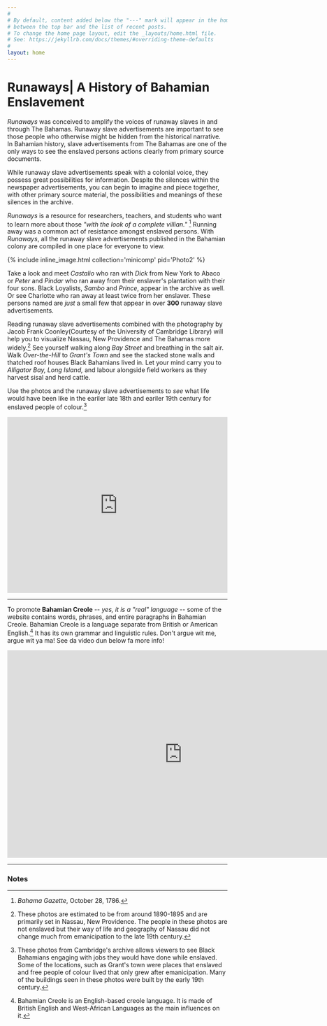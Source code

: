 ```yaml
---
#
# By default, content added below the "---" mark will appear in the home page
# between the top bar and the list of recent posts.
# To change the home page layout, edit the _layouts/home.html file.
# See: https://jekyllrb.com/docs/themes/#overriding-theme-defaults
#
layout: home
---
```

# Runaways| A History of Bahamian Enslavement

*Runaways* was conceived to amplify the voices of runaway slaves in and through The Bahamas. Runaway slave advertisements are important to see those people who otherwise might be hidden from the historical narrative. In Bahamian history, slave advertisements from The Bahamas are one of the only ways to see the enslaved persons actions clearly from primary source documents. 

While runaway slave advertisements speak with a colonial voice, they possess great possibilities for information. Despite the silences within the newspaper advertisements, you can begin to imagine and piece together, with other primary source material, the possibilities and meanings of these silences in the archive.

*Runaways* is a resource for researchers, teachers, and students who want to learn more about those *"with the look of a complete villian."* [^1] Running away was a common act of resistance amongst enslaved persons. With *Runaways*, all the runaway slave advertisements published in the Bahamian colony are compiled in one place for everyone to view.

{% include inline_image.html collection='minicomp' pid='Photo2' %}

Take a look and meet *Castalio* who ran with *Dick* from New York to Abaco or *Peter* and *Pindar* who ran away from their enslaver's plantation with their four sons. Black Loyalists, *Sambo* and *Prince*, appear in the archive as well. Or see Charlotte who ran away at least twice from her enslaver. These persons named are *just* a small few that appear in over __300__ runaway slave advertisements. 

Reading runaway slave advertisements combined with the photography by Jacob Frank Coonley(Courtesy of the University of Cambridge Library) will help you to visualize Nassau, New Providence and The Bahamas more widely.[^3] See yourself walking along *Bay Street* and breathing in the salt air. Walk *Over-the-Hill* to *Grant's Town* and see the stacked stone walls and thatched roof houses Black Bahamians lived in. Let your mind carry you to *Alligator Bay, Long Island,* and labour alongside field workers as they harvest sisal and herd cattle. 

Use the photos and the runaway slave advertisements to *see* what life would have been like in the eariler late 18th and eariler 19th century for enslaved people of colour.[^2] 

<div style='position: relative; width: 100%; padding-bottom: 80%;'><iframe type='text/html' width='600' height='410' style='position: absolute; width: 100%; height: 100%;' src='https://cudl.lib.cam.ac.uk/embed/#item=PH-Y-03071-A&page=34&hide-info=true' frameborder='0' allowfullscreen='' onmousewheel=''></iframe></div>

---
To promote __Bahamian Creole__ -- *yes, it is a "real" language* -- some of the website contains words, phrases, and entire paragraphs in Bahamian Creole. Bahamian Creole is a language separate from British or American English.[^4] It has its own grammar and linguistic rules. Don't argue wit me, argue wit ya ma! See da video dun below fa more info!

<iframe width="800" height="475" src="https://www.youtube.com/embed/Sw2DZ8U48Wk?si=K8iASnyjAdAuR-vQ" title="YouTube video player" frameborder="0" allow="accelerometer; autoplay; clipboard-write; encrypted-media; gyroscope; picture-in-picture; web-share" referrerpolicy="strict-origin-when-cross-origin" allowfullscreen></iframe>

--- 

### Notes
[^1]: *Bahama Gazette*, October 28, 1786.
[^2]: These photos from Cambridge's archive allows viewers to see Black Bahamians engaging with jobs they would have done while enslaved. Some of the locations, such as Grant's town were places that enslaved and free people of colour lived that only grew after emanicipation. Many of the buildings seen in these photos were built by the early 19th century. 
[^3]: These photos are estimated to be from around 1890-1895 and are primarily set in Nassau, New Providence. The people in these photos are not enslaved but their way of life and geography of Nassau did not change much from emanicipation to the late 19th century.
[^4]: Bahamian Creole is an English-based creole language. It is made of British English and West-African Languages as the main influences on it.  

